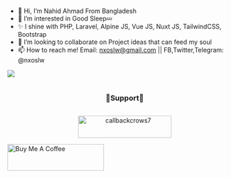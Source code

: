 - 👋 Hi, I’m Nahid Ahmad From Bangladesh
- 🥴 I’m interested in Good Sleep💤
- ✨ I shine with PHP, Laravel, Alpine JS, Vue JS, Nuxt JS, TailwindCSS, Bootstrap 
- 💞️ I’m looking to collaborate on Project ideas that can feed my soul
- 📫 How to reach me! Email: nxoslw@gmail.com || FB,Twitter,Telegram: @nxoslw

<img  align="center"  src="https://github-readme-stats.vercel.app/api?username=callbackcrows7&theme=dark&show_icons=true&count_private=true" />

<div id="user-content-toc">
  <ul align="center">
    <summary><h3 style="display: inline-block">🫶Support🫶</h3></summary>
    <p align="center"><a href="https://www.buymeacoffee.com/callbackcrows7"> <img align="center" src="./src/default-yellow.webp" height="50" width="210" alt="callbackcrows7" /></a></p>
  </ul>
</div>

<a href="https://www.buymeacoffee.com/nxoslw" target="_blank"><img src="https://cdn.buymeacoffee.com/buttons/v2/default-violet.png" alt="Buy Me A Coffee" style="height: 60px !important;width: 217px !important;" ></a>
